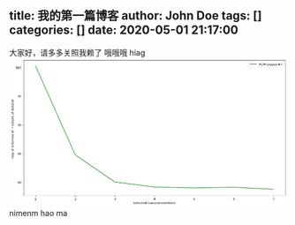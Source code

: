 title: 我的第一篇博客
author: John Doe
tags: []
categories: []
date: 2020-05-01 21:17:00
---
大家好，请多多关照我赖了
哦哦哦
hiag
![](/images/Figure_3.png?1x1)
nimenm hao ma 